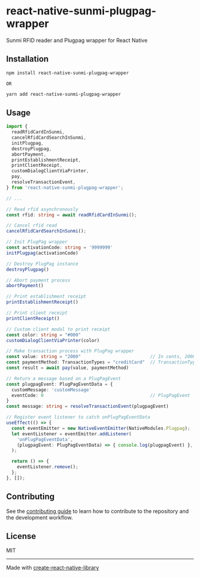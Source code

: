 # react-native-sunmi-plugpag-wrapper

Sunmi RFID reader and Plugpag wrapper for React Native

## Installation

```sh
npm install react-native-sunmi-plugpag-wrapper
```

    OR

```sh
yarn add react-native-sunmi-plugpag-wrapper
```

## Usage

```ts
import {
  readRfidCardInSunmi,
  cancelRfidCardSearchInSunmi,
  initPlugpag,
  destroyPlugpag,
  abortPayment,
  printEstablishmentReceipt,
  printClientReceipt,
  customDialogClientViaPrinter,
  pay,
  resolveTransactionEvent,
} from 'react-native-sunmi-plugpag-wrapper';

// ...

// Read rfid asynchronously
const rfid: string = await readRfidCardInSunmi();

// Cancel rfid read
cancelRfidCardSearchInSunmi();

// Init PlugPag wrapper
const activationCode: string = '9999999'
initPlugpag(activationCode)

// Destroy PlugPag instance
destroyPlugpag()

// Abort payment process
abortPayment()

// Print establishment receipt
printEstablishmentReceipt()

// Print client receipt
printClientReceipt()

// Custom client modal to print receipt
const color: string = "#000"
customDialogClientViaPrinter(color)

// Make transaction process with PlugPag wrapper
const value: string = "2000"                          // In cents, 2000 means R$ 20,00
const paymentMethod: TransactionTypes = "creditCard"  // TransactionTypes = 'debitCard' | 'creditCard' | 'pix' | 'voucher'
const result = await pay(value, paymentMethod)

// Return a message based on a PlugPagEvent
const plugpagEvent: PlugPagEventData = {
  customMessage: 'customMessage'
  eventCode: 0                                        // PlugPagEvent
}
const message: string = resolveTransactionEvent(plugpagEvent)

// Register event listener to catch onPlugPagEventData
useEffect(() => {
  const eventEmitter = new NativeEventEmitter(NativeModules.Plugpag);
  let eventListener = eventEmitter.addListener(
    'onPlugPagEventData',
    (plugpagEvent: PlugPagEventData) => { console.log(plugpagEvent) },
  );

  return () => {
    eventListener.remove();
  };
}, []);

```

## Contributing

See the [contributing guide](CONTRIBUTING.md) to learn how to contribute to the repository and the development workflow.

## License

MIT

---

Made with [create-react-native-library](https://github.com/callstack/react-native-builder-bob)
